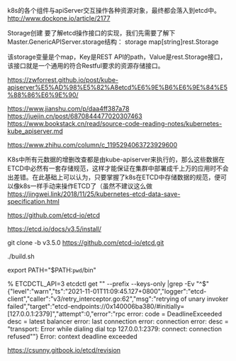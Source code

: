 k8s的各个组件与apiServer交互操作各种资源对象，最终都会落入到etcd中。
http://www.dockone.io/article/2177

Storage创建
要了解etcd操作接口的实现，我们先需要了解下Master.GenericAPIServer.storage结构：
storage map[string]rest.Storage


该storage变量是个map，Key是REST API的path，Value是rest.Storage接口，该接口就是一个通用的符合Restful要求的资源存储接口。

https://zwforrest.github.io/post/kube-apiserver%E5%AD%98%E5%82%A8etcd%E6%9E%B6%E6%9E%84%E5%88%86%E6%9E%90/

https://www.jianshu.com/p/daa4ff387a78
https://juejin.cn/post/6870844477020307463
https://www.bookstack.cn/read/source-code-reading-notes/kubernetes-kube_apiserver.md

https://www.zhihu.com/column/c_1195294063723929600

K8s中所有元数据的增删改查都是由kube-apiserver来执行的，那么这些数据在ETCD中必然有一套存储规范，这样才能保证在集群中部署成千上万的应用时不会出差错。在此基础上可以认为，只要掌握了k8s在ETCD中存储数据的规范，便可以像k8s一样手动来操作ETCD了（虽然不建议这么做
https://jingwei.link/2018/11/25/kubernetes-etcd-data-save-specification.html

https://github.com/etcd-io/etcd

https://etcd.io/docs/v3.5/install/


git clone -b v3.5.0 https://github.com/etcd-io/etcd.git

 ./build.sh

export PATH="$PATH:`pwd`/bin"



 %  ETCDCTL_API=3 etcdctl get "" --prefix --keys-only |grep -Ev "^$"
{"level":"warn","ts":"2021-11-01T11:09:45.127+0800","logger":"etcd-client","caller":"v3/retry_interceptor.go:62","msg":"retrying of unary invoker failed","target":"etcd-endpoints://0x140006ba380/#initially=[127.0.0.1:2379]","attempt":0,"error":"rpc error: code = DeadlineExceeded desc = latest balancer error: last connection error: connection error: desc = \"transport: Error while dialing dial tcp 127.0.0.1:2379: connect: connection refused\""}
Error: context deadline exceeded




https://csunny.gitbook.io/etcd/revision